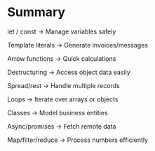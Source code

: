 # Summary

let / const → Manage variables safely

Template literals → Generate invoices/messages

Arrow functions → Quick calculations

Destructuring → Access object data easily

Spread/rest → Handle multiple records

Loops → Iterate over arrays or objects

Classes → Model business entities

Async/promises → Fetch remote data

Map/filter/reduce → Process numbers efficiently